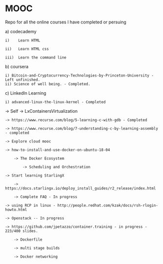 # MOOC
Repo for all the online courses I have completed or persuing

a) codecademy

    i)    Learn HTML

    ii)   Learn HTML css

    iii)  Learn the command line

b) coursera

    i) Bitcoin-and-Cryptocurrency-Technologies-by-Princeton-University - Left unfinished.                 
    ii) Science of well being. - Completed.                           

c) LinkedIn Learning

    i) advanced-linux-the-linux-kernel - Completed

-> Self 
    -> LxContainersVirtualization
    
    -> https://www.recurse.com/blog/5-learning-c-with-gdb - Completed

    -> https://www.recurse.com/blog/7-understanding-c-by-learning-assembly - completed

    -> Explore cloud mooc

    -> how-to-install-and-use-docker-on-ubuntu-18-04
    
        -> The Docker Ecosystem
        
            -> Scheduling and Orchestration
    
    -> Start learning StarlingX 
        
        -> https://docs.starlingx.io/deploy_install_guides/r2_release/index.html
        
        -> Complete FAQ - In progress

    -> using RCP in linux - http://people.redhat.com/kzak/docs/rsh-rlogin-howto.html
    
    -> Openstack -- In progress

    -> https://github.com/jpetazzo/container.training - in progress - 223/400 slides.
        
        -> Dockerfile
        
        -> multi stage builds

        -> Docker networking
